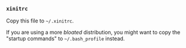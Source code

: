 ### `xinitrc`

Copy this file to `~/.xinitrc`.

If you are using a more *bloated* distribution, you might want to copy the
"startup commands" to `~/.bash_profile` instead.
